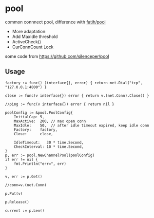 # pool

common connnect pool, difference with [fatih/pool](github.com/fatih/pool)

* More adaptation
* Add MaxIdle threshold
* ActiveCheck()
* CurConnCount Lock

some code from https://github.com/silenceper/pool

## Usage

```
factory := func() (interface{}, error) { return net.Dial("tcp", "127.0.0.1:4000") }

close := func(v interface{}) error { return v.(net.Conn).Close() }

//ping := func(v interface{}) error { return nil }

poolConfig := &pool.PoolConfig{
	InitialCap: 5,
	MaxActive:  200, // max open conn
	MaxIdle:    50,  // after idle timeout expired, keep idle conn
	Factory:    factory,
	Close:      close,

	IdleTimeout:   30 * time.Second,
	CheckInterval: 10 * time.Second,
}
p, err := pool.NewChannelPool(poolConfig)
if err != nil {
	fmt.Println("err=", err)
}

v, err := p.Get()

//conn=v.(net.Conn)

p.Put(v)

p.Release()

current := p.Len()
```
